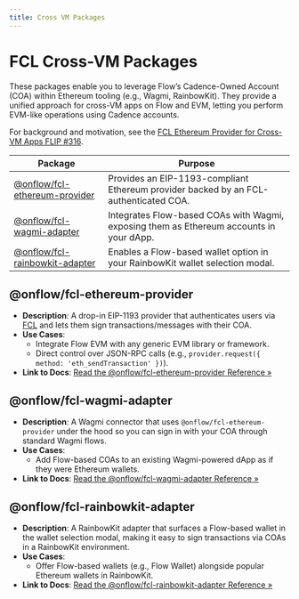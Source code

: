 ```yaml
---
title: Cross VM Packages
---
```


# FCL Cross-VM Packages

These packages enable you to leverage Flow’s Cadence-Owned Account (COA) within Ethereum tooling (e.g., Wagmi, RainbowKit). They provide a unified approach for cross-VM apps on Flow and EVM, letting you perform EVM-like operations using Cadence accounts.

For background and motivation, see the [FCL Ethereum Provider for Cross-VM Apps FLIP #316](https://github.com/onflow/flips/blob/c0fe9b71a9afb85fe70a69cf7c0870b5d327e679/application/20241223-fcl-ethereum-provider.md).

| Package                                        | Purpose                                                                                         |
|-----------------------------------------------|-------------------------------------------------------------------------------------------------|
| [@onflow/fcl-ethereum-provider](#onflowfcl-ethereum-provider)  | Provides an EIP-1193-compliant Ethereum provider backed by an FCL-authenticated COA.            |
| [@onflow/fcl-wagmi-adapter](#onflowfcl-wagmi-adapter)          | Integrates Flow-based COAs with Wagmi, exposing them as Ethereum accounts in your dApp.         |
| [@onflow/fcl-rainbowkit-adapter](#onflowfcl-rainbowkit-adapter)| Enables a Flow-based wallet option in your RainbowKit wallet selection modal.                   |

## @onflow/fcl-ethereum-provider

- **Description**: A drop-in EIP-1193 provider that authenticates users via [FCL](https://developers.flow.com/) and lets them sign transactions/messages with their COA.
- **Use Cases**:
    - Integrate Flow EVM with any generic EVM library or framework.
    - Direct control over JSON-RPC calls (e.g., `provider.request({ method: 'eth_sendTransaction' })`).
- **Link to Docs**: [Read the @onflow/fcl-ethereum-provider Reference »](#)

## @onflow/fcl-wagmi-adapter

- **Description**: A Wagmi connector that uses `@onflow/fcl-ethereum-provider` under the hood so you can sign in with your COA through standard Wagmi flows.
- **Use Cases**:
    - Add Flow-based COAs to an existing Wagmi-powered dApp as if they were Ethereum wallets.
- **Link to Docs**: [Read the @onflow/fcl-wagmi-adapter Reference »](#)

## @onflow/fcl-rainbowkit-adapter

- **Description**: A RainbowKit adapter that surfaces a Flow-based wallet in the wallet selection modal, making it easy to sign transactions via COAs in a RainbowKit environment.
- **Use Cases**:
    - Offer Flow-based wallets (e.g., Flow Wallet) alongside popular Ethereum wallets in RainbowKit.
- **Link to Docs**: [Read the @onflow/fcl-rainbowkit-adapter Reference »](#)
